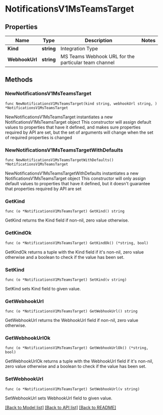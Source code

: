 # NotificationsV1MsTeamsTarget

## Properties

Name | Type | Description | Notes
------------ | ------------- | ------------- | -------------
**Kind** | **string** | Integration Type | 
**WebhookUrl** | **string** | MS Teams Webhook URL for the particular team channel | 

## Methods

### NewNotificationsV1MsTeamsTarget

`func NewNotificationsV1MsTeamsTarget(kind string, webhookUrl string, ) *NotificationsV1MsTeamsTarget`

NewNotificationsV1MsTeamsTarget instantiates a new NotificationsV1MsTeamsTarget object
This constructor will assign default values to properties that have it defined,
and makes sure properties required by API are set, but the set of arguments
will change when the set of required properties is changed

### NewNotificationsV1MsTeamsTargetWithDefaults

`func NewNotificationsV1MsTeamsTargetWithDefaults() *NotificationsV1MsTeamsTarget`

NewNotificationsV1MsTeamsTargetWithDefaults instantiates a new NotificationsV1MsTeamsTarget object
This constructor will only assign default values to properties that have it defined,
but it doesn't guarantee that properties required by API are set

### GetKind

`func (o *NotificationsV1MsTeamsTarget) GetKind() string`

GetKind returns the Kind field if non-nil, zero value otherwise.

### GetKindOk

`func (o *NotificationsV1MsTeamsTarget) GetKindOk() (*string, bool)`

GetKindOk returns a tuple with the Kind field if it's non-nil, zero value otherwise
and a boolean to check if the value has been set.

### SetKind

`func (o *NotificationsV1MsTeamsTarget) SetKind(v string)`

SetKind sets Kind field to given value.


### GetWebhookUrl

`func (o *NotificationsV1MsTeamsTarget) GetWebhookUrl() string`

GetWebhookUrl returns the WebhookUrl field if non-nil, zero value otherwise.

### GetWebhookUrlOk

`func (o *NotificationsV1MsTeamsTarget) GetWebhookUrlOk() (*string, bool)`

GetWebhookUrlOk returns a tuple with the WebhookUrl field if it's non-nil, zero value otherwise
and a boolean to check if the value has been set.

### SetWebhookUrl

`func (o *NotificationsV1MsTeamsTarget) SetWebhookUrl(v string)`

SetWebhookUrl sets WebhookUrl field to given value.



[[Back to Model list]](../README.md#documentation-for-models) [[Back to API list]](../README.md#documentation-for-api-endpoints) [[Back to README]](../README.md)


